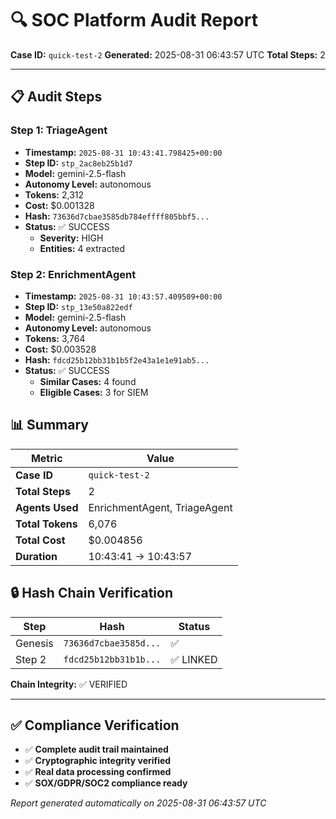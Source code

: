 # 🔍 SOC Platform Audit Report

**Case ID:** `quick-test-2`
**Generated:** 2025-08-31 06:43:57 UTC
**Total Steps:** 2

---

## 📋 Audit Steps

### Step 1: TriageAgent

- **Timestamp:** `2025-08-31 10:43:41.798425+00:00`
- **Step ID:** `stp_2ac8eb25b1d7`
- **Model:** gemini-2.5-flash
- **Autonomy Level:** autonomous
- **Tokens:** 2,312
- **Cost:** $0.001328
- **Hash:** `73636d7cbae3585db784effff805bbf5...`
- **Status:** ✅ SUCCESS
  - **Severity:** HIGH
  - **Entities:** 4 extracted

### Step 2: EnrichmentAgent

- **Timestamp:** `2025-08-31 10:43:57.409509+00:00`
- **Step ID:** `stp_13e50a822edf`
- **Model:** gemini-2.5-flash
- **Autonomy Level:** autonomous
- **Tokens:** 3,764
- **Cost:** $0.003528
- **Hash:** `fdcd25b12bb31b1b5f2e43a1e1e91ab5...`
- **Status:** ✅ SUCCESS
  - **Similar Cases:** 4 found
  - **Eligible Cases:** 3 for SIEM

## 📊 Summary

| Metric | Value |
|--------|-------|
| **Case ID** | `quick-test-2` |
| **Total Steps** | 2 |
| **Agents Used** | EnrichmentAgent, TriageAgent |
| **Total Tokens** | 6,076 |
| **Total Cost** | $0.004856 |
| **Duration** | 10:43:41 → 10:43:57 |

## 🔒 Hash Chain Verification

| Step | Hash | Status |
|------|------|--------|
| Genesis | `73636d7cbae3585d...` | ✅ |
| Step 2 | `fdcd25b12bb31b1b...` | ✅ LINKED |

**Chain Integrity:** ✅ VERIFIED

---

## ✅ Compliance Verification

- ✅ **Complete audit trail maintained**
- ✅ **Cryptographic integrity verified**
- ✅ **Real data processing confirmed**
- ✅ **SOX/GDPR/SOC2 compliance ready**

*Report generated automatically on 2025-08-31 06:43:57 UTC*